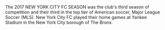 The 2017 NEW YORK CITY FC SEASON was the club's third season of competition and their third in the top tier of American soccer, Major League Soccer (MLS). New York City FC played their home games at Yankee Stadium in the New York City borough of The Bronx.

